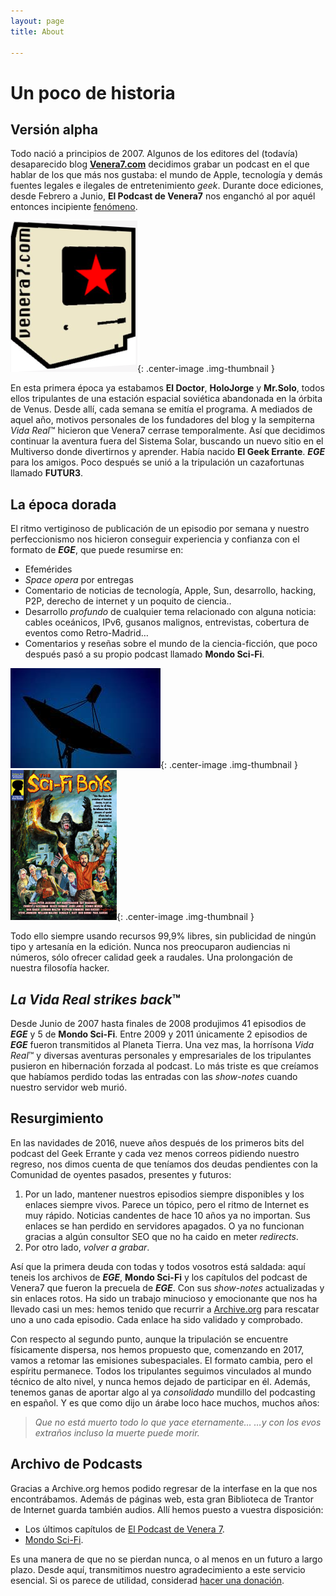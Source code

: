 ```yaml
---
layout: page
title: About

---
```


# Un poco de historia

## Versión alpha
Todo nació a principios de 2007. Algunos de los editores del (todavía) desaparecido blog [**Venera7.com**](http://web.archive.org/web/*/venera7.com) decidimos grabar un podcast en el que hablar de los que más nos gustaba: el mundo de Apple, tecnología y demás fuentes legales e ilegales de entretenimiento *geek*. Durante doce ediciones, desde Febrero a Junio, **El Podcast de Venera7** nos enganchó al por aquél entonces incipiente [fenómeno](https://es.wikipedia.org/wiki/Podcasting).

![Long live Venera7](/images/v7_logo.png){: .center-image .img-thumbnail }

En esta primera época ya estabamos **El Doctor**, **HoloJorge** y **Mr.Solo**, todos ellos tripulantes de una estación espacial soviética abandonada en la órbita de Venus. Desde allí, cada semana se emitía el programa. A mediados de aquel año, motivos personales de los fundadores del blog y la sempiterna *Vida Real*™ hicieron que Venera7 cerrase temporalmente. Así que decidimos continuar la aventura fuera del Sistema Solar, buscando un nuevo sitio en el Multiverso donde divertirnos y aprender. Había nacido **El Geek Errante**. ***EGE*** para los amigos. Poco después se unió a la tripulación un cazafortunas llamado **FUTUR3**.

## La época dorada
El ritmo vertiginoso de publicación de un episodio por semana y nuestro perfeccionismo nos hicieron conseguir experiencia y confianza con el formato de ***EGE***, que puede resumirse en:

- Efemérides
- *Space opera* por entregas
- Comentario de noticias de tecnología, Apple, Sun, desarrollo, hacking, P2P, derecho de internet y un poquito de ciencia..
- Desarrollo *profundo* de cualquier tema relacionado con alguna noticia: cables oceánicos, IPv6, gusanos malignos, entrevistas, cobertura de eventos como Retro-Madrid…
- Comentarios y reseñas sobre el mundo de la ciencia-ficción, que poco después pasó a su propio podcast llamado **Mondo Sci-Fi**.

![El Geek Errante](/images/ege_logo.jpg){: .center-image .img-thumbnail }
![Mondo Sci-Fi](/images/msf_logo.jpg){: .center-image .img-thumbnail }

Todo ello siempre usando recursos 99,9% libres, sin publicidad de ningún tipo y artesanía en la edición. Nunca nos preocuparon audiencias ni números, sólo ofrecer calidad geek a raudales. Una prolongación de nuestra filosofía hacker.

## *La Vida Real strikes back*™
Desde Junio de 2007 hasta finales de 2008 produjimos 41 episodios de ***EGE*** y 5 de **Mondo Sci-Fi**. Entre 2009 y 2011 únicamente 2 episodios de ***EGE*** fueron transmitidos al Planeta Tierra. Una vez mas, la horrísona *Vida Real*™ y diversas aventuras personales y empresariales de los tripulantes pusieron en hibernación forzada al podcast. Lo más triste es que creíamos que habíamos perdido todas las entradas con las *show-notes* cuando nuestro servidor web murió.

## Resurgimiento
En las navidades de 2016, nueve años después de los primeros bits del podcast del Geek Errante y cada vez menos correos pidiendo nuestro regreso, nos dimos cuenta de que teníamos dos deudas pendientes con la Comunidad de oyentes pasados, presentes y futuros:

1. Por un lado, mantener nuestros episodios siempre disponibles y los enlaces siempre vivos. Parece un tópico, pero el ritmo de Internet es muy rápido. Noticias candentes de hace 10 años ya no importan. Sus enlaces se han perdido en servidores apagados. O ya no funcionan gracias a algún consultor SEO que no ha caido en meter *redirects*.
2. Por otro lado, *volver a grabar*.

Así que la primera deuda con todas y todos vosotros está saldada: aquí teneis los archivos de ***EGE***, **Mondo Sci-Fi** y los capítulos del podcast de Venera7 que fueron la precuela de ***EGE***. Con sus *show-notes* actualizadas y sin enlaces rotos. Ha sido un trabajo minucioso y emocionante que nos ha llevado casi un mes: hemos tenido que recurrir a [Archive.org](http://web.archive.org/web/*/http://elgeekerrante.com) para rescatar uno a uno cada episodio. Cada enlace ha sido validado y comprobado.

Con respecto al segundo punto, aunque la tripulación se encuentre físicamente dispersa, nos hemos propuesto que, comenzando en 2017, vamos a retomar las emisiones subespaciales. El formato cambia, pero el espíritu permanece. Todos los tripulantes seguimos vinculados al mundo técnico de alto nivel, y nunca hemos dejado de participar en él. Además, tenemos ganas de aportar algo al ya *consolidado* mundillo del podcasting en español. Y es que como dijo un árabe loco hace muchos, muchos años:

> *Que no está muerto todo lo que yace eternamente…
> …y con los evos extraños incluso la muerte puede morir.*

## Archivo de Podcasts
Gracias a Archive.org hemos podido regresar de la interfase en la que nos encontrábamos. Además de páginas web, esta gran Biblioteca de Trantor de Internet guarda también audios. Allí hemos puesto a vuestra disposición:

- Los últimos capítulos de [El Podcast de Venera 7](https://archive.org/details/v7podcast).
- [Mondo Sci-Fi](https://archive.org/details/msf_podcast).

Es una manera de que no se pierdan nunca, o al menos en un futuro a largo plazo. Desde aquí, transmitimos nuestro agradecimiento a este servicio esencial. Si os parece de utilidad, considerad [hacer una donación](https://archive.org/donate/).


